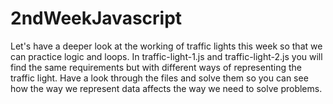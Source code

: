# 2ndWeekJavascript
Let's have a deeper look at the working of traffic lights this week so that we can practice logic and loops. In traffic-light-1.js and traffic-light-2.js you will find the same requirements but with different ways of representing the traffic light. Have a look through the files and solve them so you can see how the way we represent data affects the way we need to solve problems.
